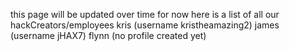 this page will be updated over time for now here is a list of all our hackCreators/employees
kris (username kristheamazing2)
james (username jHAX7)
flynn (no profile created yet)
